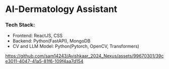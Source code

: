 # AI-Dermatology Assistant

<h3>Tech Stack:</h3>
<ul>
<li>Frontend: ReactJS, CSS</li>
<li>Backend: Python(FastAPI), MongoDB</li>
<li>CV and LLM Model: Python(Pytorch, OpenCV, Transformers)</li>
</ul>


https://github.com/sam14243/Avishkaar_2024_Nexus/assets/99670301/39ce3011-4047-41a5-81f6-109f4aa7d154

